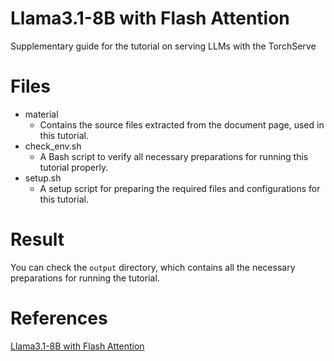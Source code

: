 # Llama3.1-8B with Flash Attention
Supplementary guide for the tutorial on serving LLMs with the TorchServe

# Files
- material
  - Contains the source files extracted from the document page, used in this tutorial.
- check_env.sh
  - A Bash script to verify all necessary preparations for running this tutorial properly.
- setup.sh
  - A setup script for preparing the required files and configurations for this tutorial.

# Result
You can check the `output` directory, which contains all the necessary preparations for running the tutorial.

# References
[Llama3.1-8B with Flash Attention](https://docs.rbln.ai/software/model_serving/torchserve/tutorial/llama3.1-8B_flash_attention.html)
